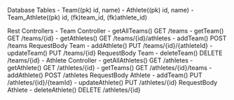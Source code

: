 Database
	Tables
		- Team((pk) id, name)
		- Athlete((pk) id, name)
		- Team_Athlete((pk) id, (fk)team_id, (fk)athlete_id)

Rest
	Controllers
		- Team Controller
			- getAllTeams() GET /teams
			- getTeam() GET /teams/{id}
			- getAthletes() GET /teams/{id}/athletes
			- addTeam() POST /teams RequestBody Team
			- addAthlete() PUT /teams/{id}/{athleteId}
			- updateTeam() PUT /teams/{id} RequestBody Team
			- deleteTeam() DELETE /teams/{id}
		- Athlete Controller
			- getAllAthletes() GET /athletes
			- getAthlete() GET /athletes/{id}
			- getTeams() GET /athletes/{id}/teams
			- addAthlete() POST /athletes RequestBody Athlete
			- addTeam() PUT /athletes/{id}/{teamId}
			- updateAthlete() PUT /athletes/{id} RequestBody Athlete
			- deleteAthlete() DELETE /athletes/{id}
			